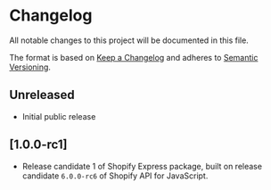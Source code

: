 # Changelog

All notable changes to this project will be documented in this file.

The format is based on [Keep a Changelog](http://keepachangelog.com/en/1.0.0/)
and adheres to [Semantic Versioning](http://semver.org/spec/v2.0.0.html).

## Unreleased

- Initial public release

## [1.0.0-rc1]

- Release candidate 1 of Shopify Express package, built on release candidate `6.0.0-rc6` of Shopify API for JavaScript.
